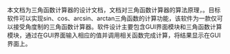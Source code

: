  本文档为三角函数计算器的设计文档，文档对三角函数计算器的算法原理，。目标软件可以实现sin、cos、arcsin、arctan三角函数的计算功能，该软件为一款仅可以接受角度制的三角函数计算器。软件设计主要包含GUI界面模块和三角函数计算模块，通过在GUI界面输入相应的值并调用相关函数完成计算，将结果显示在GUI界面上。
